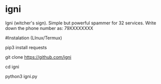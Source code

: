 # igni
Igni (witcher's sign). Simple but powerful spammer for 32 services. Write down the phone number as: 79XXXXXXXX

#Instalation (LInux/Termux) 

pip3 install requests 

git clone https://github.com/igni 

cd igni 

python3 igni.py
